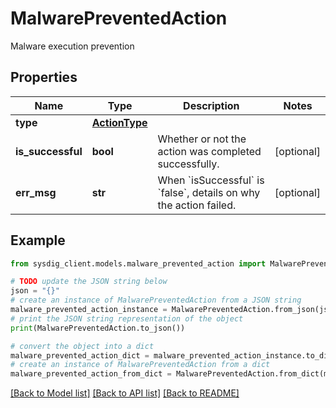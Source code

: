# MalwarePreventedAction

Malware execution prevention

## Properties

Name | Type | Description | Notes
------------ | ------------- | ------------- | -------------
**type** | [**ActionType**](ActionType.md) |  | 
**is_successful** | **bool** | Whether or not the action was completed successfully. | [optional] 
**err_msg** | **str** | When &#x60;isSuccessful&#x60; is &#x60;false&#x60;, details on why the action failed.  | [optional] 

## Example

```python
from sysdig_client.models.malware_prevented_action import MalwarePreventedAction

# TODO update the JSON string below
json = "{}"
# create an instance of MalwarePreventedAction from a JSON string
malware_prevented_action_instance = MalwarePreventedAction.from_json(json)
# print the JSON string representation of the object
print(MalwarePreventedAction.to_json())

# convert the object into a dict
malware_prevented_action_dict = malware_prevented_action_instance.to_dict()
# create an instance of MalwarePreventedAction from a dict
malware_prevented_action_from_dict = MalwarePreventedAction.from_dict(malware_prevented_action_dict)
```
[[Back to Model list]](../README.md#documentation-for-models) [[Back to API list]](../README.md#documentation-for-api-endpoints) [[Back to README]](../README.md)


